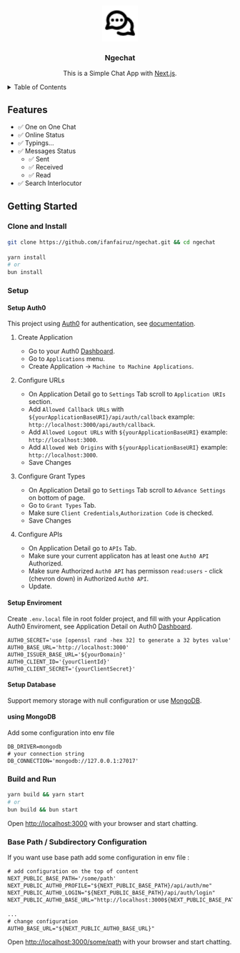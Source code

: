 <div align="center">
  
  <a href="https://github.com/ifanfairuz/ngechat">
    <img src="public/favicon.png" alt="Logo" width="80" height="80">
  </a>
  
  <h3 align="center">Ngechat</h3>

  <p align="center">
    This is a Simple Chat App with <a href="https://nextjs.org">Next.js</a>.
  </p>
</div>

<!-- TABLE OF CONTENTS -->
<details>
  <summary>Table of Contents</summary>
  <ul>
    <li><a href="#features">Features</a></li>
    <li>
      <a href="#getting-started">Getting Started</a>
      <ul>
        <li><a href="#clone-and-install">Clone and Install</a></li>
        <li><a href="#setup">Setup</a></li>
        <li>
            <a href="#setup">Setup</a>
            <ul>
                <li><a href="#setup-auth0">Setup Auth0</a></li>
                <li><a href="#setup-enviroment">Setup Enviroment</a></li>
                <li><a href="#setup-database">Setup Database</a></li>
            </ul>
        </li>
        <li><a href="#build-and-run">Build and Run</a></li>
      </ul>
    </li>
    <li><a href="#base-path--subdirectory-configuration">Base Path / Subdirectory Configuration</a></li>
  </ul>
</details>

## Features

- :white_check_mark: One on One Chat
- :white_check_mark: Online Status
- :white_check_mark: Typings...
- :white_check_mark: Messages Status
  - :white_check_mark: Sent
  - :white_check_mark: Received
  - :white_check_mark: Read
- :white_check_mark: Search Interlocutor

## Getting Started

### Clone and Install

```bash
git clone https://github.com/ifanfairuz/ngechat.git && cd ngechat

yarn install
# or
bun install
```

### Setup

#### Setup Auth0

This project using [Auth0](https://auth0.com) for authentication, see [documentation](https://auth0.com/docs/quickstart/webapp/nextjs).

1. Create Application

   - Go to your Auth0 [Dashboard](https://manage.auth0.com/dashboard).
   - Go to `Applications` menu.
   - Create Application -> `Machine to Machine Applications`.

2. Configure URLs

   - On Application Detail go to `Settings` Tab scroll to `Application URIs` section.
   - Add `Allowed Callback URLs` with `${yourApplicationBaseURI}/api/auth/callback` example: `http://localhost:3000/api/auth/callback`.
   - Add `Allowed Logout URLs` with `${yourApplicationBaseURI}` example: `http://localhost:3000`.
   - Add `Allowed Web Origins` with `${yourApplicationBaseURI}` example: `http://localhost:3000`.
   - Save Changes

3. Configure Grant Types

   - On Application Detail go to `Settings` Tab scroll to `Advance Settings` on bottom of page.
   - Go to `Grant Types` Tab.
   - Make sure `Client Credentials`,`Authorization Code` is checked.
   - Save Changes

4. Configure APIs

   - On Application Detail go to `APIs` Tab.
   - Make sure your current applicaton has at least one `Auth0 API` Authorized.
   - Make sure Authorized `Auth0 API` has permisson `read:users` - click (chevron down) in Authorized `Auth0 API`.
   - Update.

#### Setup Enviroment

Create `.env.local` file in root folder project, and fill with your Application Auth0 Enviroment, see Application Detail on Auth0 [Dashboard](https://manage.auth0.com/dashboard).

```env
AUTH0_SECRET='use [openssl rand -hex 32] to generate a 32 bytes value'
AUTH0_BASE_URL='http://localhost:3000'
AUTH0_ISSUER_BASE_URL='${yourDomain}'
AUTH0_CLIENT_ID='{yourClientId}'
AUTH0_CLIENT_SECRET='{yourClientSecret}'
```

#### Setup Database

Support memory storage with null configuration or use [MongoDB](https://www.mongodb.com).

#### using MongoDB

Add some configuration into env file

```env
DB_DRIVER=mongodb
# your connection string
DB_CONNECTION='mongodb://127.0.0.1:27017'
```

### Build and Run

```bash
yarn build && yarn start
# or
bun build && bun start
```

Open [http://localhost:3000](http://localhost:3000) with your browser and start chatting.

### Base Path / Subdirectory Configuration

If you want use base path add some configuration in env file :

```env
# add configuration on the top of content
NEXT_PUBLIC_BASE_PATH='/some/path'
NEXT_PUBLIC_AUTH0_PROFILE="${NEXT_PUBLIC_BASE_PATH}/api/auth/me"
NEXT_PUBLIC_AUTH0_LOGIN="${NEXT_PUBLIC_BASE_PATH}/api/auth/login"
NEXT_PUBLIC_AUTH0_BASE_URL="http://localhost:3000${NEXT_PUBLIC_BASE_PATH}"

...
# change configuration
AUTH0_BASE_URL="${NEXT_PUBLIC_AUTH0_BASE_URL}"
```

Open [http://localhost:3000/some/path](http://localhost:3000/some/path) with your browser and start chatting.
